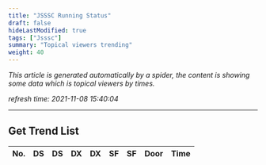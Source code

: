 ```yaml
---
title: "JSSSC Running Status"
draft: false
hideLastModified: true
tags: ["Jsssc"]
summary: "Topical viewers trending"
weight: 40
---
```


*This article is generated automatically by a spider, the content is showing some data which is topical viewers by times.*

*refresh time: 2021-11-08 15:40:04*

---

## Get Trend List

No.| DS | DS | DX | DX | SF | SF | Door | Time 
:-: | :-: |  :-:| :-:| :-:| :-:| :-:| :-:| :-:
